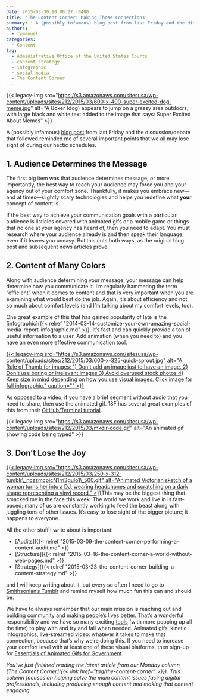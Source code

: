 ```yaml
---
date: 2015-03-30 10:00:27 -0400
title: 'The Content Corner: Making Those Connections'
summary: ' A (possibly infamous) blog post from last Friday and the discussion/debate that followed reminded me of several important points that we all may lose'
authors:
  - tymanuel
categories:
  - Content
tag:
  - Administrative Office of the United States Courts
  - content strategy
  - infographic
  - social media
  - The Content Corner
---
```


{{< legacy-img src="https://s3.amazonaws.com/sitesusa/wp-content/uploads/sites/212/2015/03/600-x-400-super-excited-dog-meme.jpg" alt="A Boxer (dog) appears to jump on a grassy area outdoors, with large black and white text added to the image that says: Super Excited About Memes" >}}

A (possibly infamous) [blog post](http://www.zdnet.com/article/us-congress-publishes-press-release-made-of-copyright-violating-animated-gifs) from last Friday and the discussion/debate that followed reminded me of several important points that we all may lose sight of during our hectic schedules.

## 1. Audience Determines the Message

The first big item was that audience determines message; or more importantly, the best way to reach your audience may force you and your agency out of your comfort zone. Thankfully, it makes you embrace new—and at times—slightly scary technologies and helps you redefine what **your** concept of content is.

If the best way to achieve your communication goals with a particular audience is listicles covered with animated gifs or a mobile game or things that no one at your agency has heard of, then you need to adapt. You must research where your audience already is and then speak their language, even if it leaves you uneasy. But this cuts both ways, as the original blog post and subsequent news articles prove.

## 2. Content of Many Colors

Along with audience determining your message, your message can help determine how you communicate it. I&#8217;m regularly hammering the term &#8220;efficient&#8221; when it comes to content and that is very important when you are examining what would best do the job. Again, it&#8217;s about efficiency and not so much about comfort levels (and I&#8217;m talking about my comfort levels, too).

One great example of this that has gained popularity of late is the [infographic]({{< relref "2014-03-14-customize-your-own-amazing-social-media-report-infographic.md" >}}. It&#8217;s fast and can quickly provide a ton of useful information to a user. Add animation (when you need to) and you have an even more effective communication tool.

[{{< legacy-img src="https://s3.amazonaws.com/sitesusa/wp-content/uploads/sites/212/2015/03/600-x-325-quick-sprout.jpg" alt="A Rule of Thumb for images: 1) Don't add an image just to have an image. 2) Don't use boring or irrelevant images 3) Avoid overused stock photos 4) Keep size in mind depending on how you use visual images. Click image for full infographic." caption="" >}}](http://www.quicksprout.com/2015/03/20/the-ultimate-guide-to-creating-visually-appealing-content/?display=wide) 

As opposed to a video, if you have a brief segment without audio that you need to share, then use the animated gif. 18F has several great examples of this from their [GitHub/Terminal tutorial](https://18f.gsa.gov/2015/03/03/how-to-use-github-and-the-terminal-a-guide/).

{{< legacy-img src="https://s3.amazonaws.com/sitesusa/wp-content/uploads/sites/212/2015/03/mkdir-code.gif" alt="An animated gif showing code being typed" >}}

## 3. Don&#8217;t Lose the Joy

[{{< legacy-img src="https://s3.amazonaws.com/sitesusa/wp-content/uploads/sites/212/2015/03/250-x-312-tumblr\_nczzmcpicN1rn3gulo1\_500.gif" alt="Animated Victorian sketch of a woman turns her into a DJ, wearing headphones and scratching on a dark shape representing a vinyl record." >}}](http://smithsonianlibraries.tumblr.com/tagged/gif)This may be the biggest thing that smacked me in the face this week. The world we work and live in is fast-paced; many of us are constantly working to feed the beast along with juggling tons of other issues. It&#8217;s easy to lose sight of the bigger picture; it happens to everyone.

All the other stuff I write about is important:

  * [Audits]({{< relref "2015-03-09-the-content-corner-performing-a-content-audit.md" >}}
  * [Structure]({{< relref "2015-03-16-the-content-corner-a-world-without-web-pages.md" >}}
  * [Strategy]({{< relref "2015-03-23-the-content-corner-building-a-content-strategy.md" >}}

and I will keep writing about it, but every so often I need to go to [Smithsonian&#8217;s Tumblr](http://smithsonianlibraries.tumblr.com/tagged/gif) and remind myself how much fun this can and should be.

We have to always remember that our main mission is reaching out and building community and making people&#8217;s lives better. That&#8217;s a wonderful responsibility and we have so many exciting [tools](https://www.WHATEVER/resources/federal-compatible-terms-of-service-agreements/) (with more popping up all the time) to play with and try and fail when needed. Animated gifs, kinetic infographics, live-streamed video: whatever it takes to make that connection, because that&#8217;s why we&#8217;re doing this. If you need to increase your comfort level with at least one of these visual platforms, then sign-up for [Essentials of Animated Gifs for Government](https://www.WHATEVER/event/essentials-of-animated-gifs-for-government/ "Essentials of Animated Gifs for Government").

_You’ve just finished reading the latest article from our Monday column, [The Content Corner]({{< link href="tag/the-content-corner" >}}). This column focuses on helping solve the main content issues facing digital professionals, including producing enough content and making that content engaging._